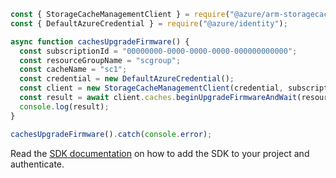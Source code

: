 ```javascript
const { StorageCacheManagementClient } = require("@azure/arm-storagecache");
const { DefaultAzureCredential } = require("@azure/identity");

async function cachesUpgradeFirmware() {
  const subscriptionId = "00000000-0000-0000-0000-000000000000";
  const resourceGroupName = "scgroup";
  const cacheName = "sc1";
  const credential = new DefaultAzureCredential();
  const client = new StorageCacheManagementClient(credential, subscriptionId);
  const result = await client.caches.beginUpgradeFirmwareAndWait(resourceGroupName, cacheName);
  console.log(result);
}

cachesUpgradeFirmware().catch(console.error);
```

Read the [SDK documentation](https://github.com/Azure/azure-sdk-for-js/blob/%40azure%2Farm-storagecache_5.1.0/sdk/storagecache/arm-storagecache/README.md) on how to add the SDK to your project and authenticate.
